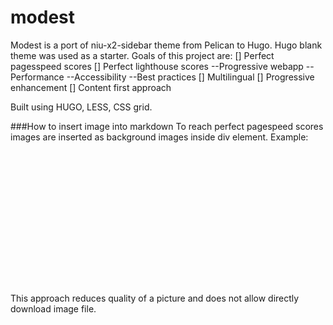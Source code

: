 # modest
Modest is a port of niu-x2-sidebar theme from Pelican to Hugo. Hugo blank theme was used as a starter.
Goals of this project are:
[] Perfect pagesspeed scores
[] Perfect lighthouse scores
--Progressive webapp
--Performance
--Accessibility
--Best practices
[] Multilingual
[] Progressive enhancement
[] Content first approach

Built using HUGO, LESS, CSS grid.

###How to insert image into markdown
To reach perfect pagespeed scores images are inserted as background images inside div element. Example:
<div style="background-image: url('../images/image.jpg');padding-top: 45%;" class="bkimg"></div>
This approach reduces quality of a picture and does not allow directly download image file.



